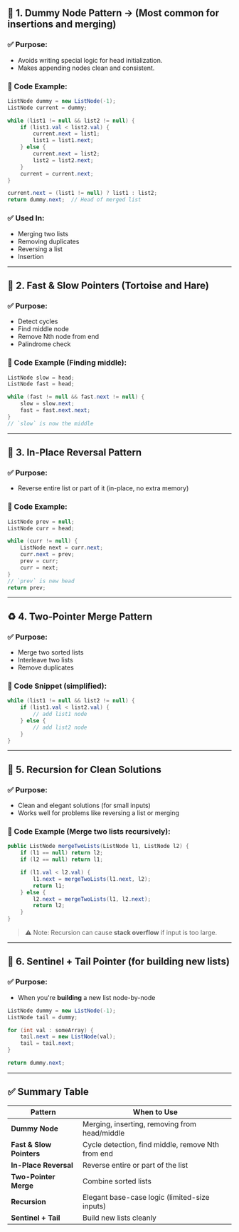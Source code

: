 ## 🧱 1. **Dummy Node Pattern** → (Most common for insertions and merging)

### ✅ Purpose:

* Avoids writing special logic for head initialization.
* Makes appending nodes clean and consistent.

### 🔧 Code Example:

```java
ListNode dummy = new ListNode(-1);
ListNode current = dummy;

while (list1 != null && list2 != null) {
    if (list1.val < list2.val) {
        current.next = list1;
        list1 = list1.next;
    } else {
        current.next = list2;
        list2 = list2.next;
    }
    current = current.next;
}

current.next = (list1 != null) ? list1 : list2;
return dummy.next;  // Head of merged list
```

### ✅ Used In:

* Merging two lists
* Removing duplicates
* Reversing a list
* Insertion

---

## 🐢 2. **Fast & Slow Pointers (Tortoise and Hare)**

### ✅ Purpose:

* Detect cycles
* Find middle node
* Remove Nth node from end
* Palindrome check

### 🔧 Code Example (Finding middle):

```java
ListNode slow = head;
ListNode fast = head;

while (fast != null && fast.next != null) {
    slow = slow.next;
    fast = fast.next.next;
}
// `slow` is now the middle
```

---

## 🔁 3. **In-Place Reversal Pattern**

### ✅ Purpose:

* Reverse entire list or part of it (in-place, no extra memory)

### 🔧 Code Example:

```java
ListNode prev = null;
ListNode curr = head;

while (curr != null) {
    ListNode next = curr.next;
    curr.next = prev;
    prev = curr;
    curr = next;
}
// `prev` is new head
return prev;
```

---

## ♻️ 4. **Two-Pointer Merge Pattern**

### ✅ Purpose:

* Merge two sorted lists
* Interleave two lists
* Remove duplicates

### 🔧 Code Snippet (simplified):

```java
while (list1 != null && list2 != null) {
    if (list1.val < list2.val) {
        // add list1 node
    } else {
        // add list2 node
    }
}
```

---

## 🔁 5. **Recursion for Clean Solutions**

### ✅ Purpose:

* Clean and elegant solutions (for small inputs)
* Works well for problems like reversing a list or merging

### 🔧 Code Example (Merge two lists recursively):

```java
public ListNode mergeTwoLists(ListNode l1, ListNode l2) {
    if (l1 == null) return l2;
    if (l2 == null) return l1;

    if (l1.val < l2.val) {
        l1.next = mergeTwoLists(l1.next, l2);
        return l1;
    } else {
        l2.next = mergeTwoLists(l1, l2.next);
        return l2;
    }
}
```

> ⚠️ Note: Recursion can cause **stack overflow** if input is too large.

---

## 🧠 6. **Sentinel + Tail Pointer (for building new lists)**

### ✅ Purpose:

* When you're **building** a new list node-by-node

```java
ListNode dummy = new ListNode(-1);
ListNode tail = dummy;

for (int val : someArray) {
    tail.next = new ListNode(val);
    tail = tail.next;
}

return dummy.next;
```

---

## ✅ Summary Table

| Pattern                  | When to Use                                       |
| ------------------------ | ------------------------------------------------- |
| **Dummy Node**           | Merging, inserting, removing from head/middle     |
| **Fast & Slow Pointers** | Cycle detection, find middle, remove Nth from end |
| **In-Place Reversal**    | Reverse entire or part of the list                |
| **Two-Pointer Merge**    | Combine sorted lists                              |
| **Recursion**            | Elegant base-case logic (limited-size inputs)     |
| **Sentinel + Tail**      | Build new lists cleanly                           |
